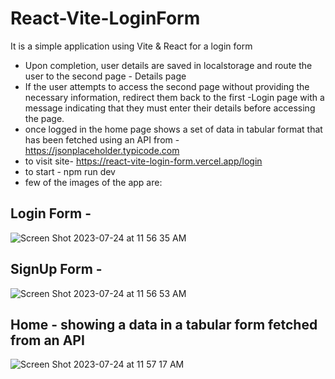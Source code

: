 # React-Vite-LoginForm
It is a simple application using Vite & React for a login form
- Upon completion, user details are saved in localstorage and route the user to the second page - Details page
- If the user attempts to access the second page without providing the necessary information, redirect them back to the first
  -Login page with a message indicating that they must enter their details before accessing the page.
- once logged in the home page shows a set of data in tabular format that has been fetched using an API from - https://jsonplaceholder.typicode.com
- to visit site- https://react-vite-login-form.vercel.app/login
- to start - npm  run dev
- few of the images of the app are:
<div>
 <h2> Login Form - </h2>

 ![Screen Shot 2023-07-24 at 11 56 35 AM](https://github.com/osr-megha/React-Vite-LoginForm/assets/13361201/3b4ce053-54a1-4aae-a4b0-10cb5a8778f9)

<h2> SignUp Form - </h2> 

![Screen Shot 2023-07-24 at 11 56 53 AM](https://github.com/osr-megha/React-Vite-LoginForm/assets/13361201/487947ab-a382-4aff-8d73-a4bb1c9a6b8a)

<h2>Home - showing a data in a tabular form fetched from an API</h2>

![Screen Shot 2023-07-24 at 11 57 17 AM](https://github.com/osr-megha/React-Vite-LoginForm/assets/13361201/c7a813c2-49be-42d5-a321-e596b5adaaf1)

</div>
